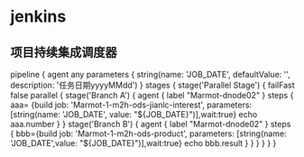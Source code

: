 # jenkins 
## 项目持续集成调度器

pipeline {
    agent any
    parameters {
        string(name: 'JOB_DATE', defaultValue: '', description: '任务日期yyyyMMdd')
    }
    stages {
        stage('Parallel Stage') {
            failFast false
            parallel {
                stage('Branch A') {
                    agent {
                        label "Marmot-dnode02"
                    }
                    steps {
                        aaa= {build job: 'Marmot-1-m2h-ods-jianlc-interest', parameters: [string(name: 'JOB_DATE', value: "${JOB_DATE}")],wait:true}
                        echo aaa.number
                    }
                }
                stage('Branch B') {
                    agent {
                        label "Marmot-dnode02"
                    }
                    steps {
                        bbb={build job: 'Marmot-1-m2h-ods-product', parameters: [string(name: 'JOB_DATE',value: "${JOB_DATE}")],wait:true}
                        echo bbb.result
                    }
                }
            }
        }
    }
}